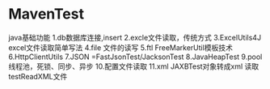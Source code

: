 # MavenTest
java基础功能
1.db数据库连接,insert
2.excle文件读取，传统方式
3.ExcelUtils4J excel文件读取简单写法
4.file 文件的读写
5.ftl FreeMarkerUtil模板技术
6.HttpClientUtils 
7.JSON  =FastJsonTest/JacksonTest
8.JavaHeapTest
9.pool 线程池，死锁、同步、异步
10.配置文件读取
11.xml JAXBTest对象转成xml   读取testReadXML文件
